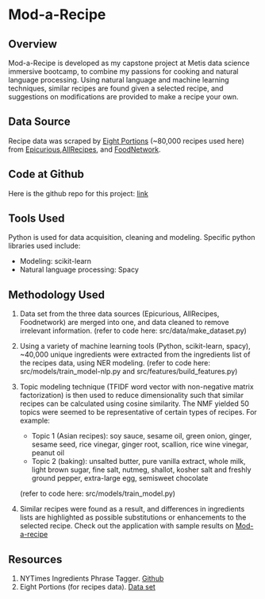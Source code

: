 # Mod-a-Recipe

## Overview
Mod-a-Recipe is developed as my capstone project at Metis data science immersive bootcamp, to combine my passions for cooking and natural language processing. Using natural language and machine learning techniques, similar recipes are found given a selected recipe, and suggestions on modifications are provided to make a recipe your own.

## Data Source
Recipe data was scraped by [Eight Portions](https://eightportions.com/datasets/Recipes/) (~80,000 recipes used here) from [Epicurious](https://www.epicurious.com/),[AllRecipes](https://www.allrecipes.com/), and [FoodNetwork](https://www.foodnetwork.com/).

## Code at Github
Here is the github repo for this project: [link](https://github.com/pytgit/mod-a-recipe)

## Tools Used
Python is used for data acquisition, cleaning and modeling. Specific python libraries used include:
* Modeling: scikit-learn
* Natural language processing: Spacy

## Methodology Used
1. Data set from the three data sources (Epicurious, AllRecipes, Foodnetwork) are merged into one, and data cleaned to remove irrelevant information. (refer to code here: src/data/make_dataset.py)

2. Using a variety of machine learning tools (Python, scikit-learn, spacy), ~40,000 unique ingredients were extracted from the ingredients list of the recipes data, using NER modeling. (refer to code here: src/models/train_model-nlp.py and src/features/build_features.py)

3. Topic modeling technique (TFIDF word vector with non-negative matrix factorization) is then used to reduce dimensionality such that similar recipes can be calculated using cosine similarity. The NMF yielded 50 topics were seemed to be representative of certain types of recipes. For example:
   * Topic 1	(Asian recipes): soy sauce, sesame oil, green onion, ginger, sesame seed, rice vinegar, ginger root, scallion, rice wine vinegar, peanut oil
   * Topic 2	 (baking): unsalted butter, pure vanilla extract, whole milk, light brown sugar, fine salt, nutmeg, shallot, kosher salt and freshly ground pepper, extra-large egg, semisweet chocolate

   (refer to code here: src/models/train_model.py)

4. Similar recipes were found as a result, and differences in ingredients lists are highlighted as possible substitutions or enhancements to the selected recipe. Check out the application with sample results on [Mod-a-recipe](https://mod-a-recipe.herokuapp.com/)

## Resources
1. NYTimes Ingredients Phrase Tagger. [Github](https://github.com/NYTimes/ingredient-phrase-tagger)
2. Eight Portions (for recipes data). [Data set](https://eightportions.com/datasets/Recipes/)
